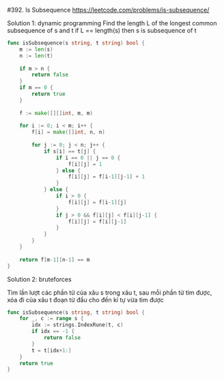 #392. Is Subsequence
https://leetcode.com/problems/is-subsequence/

Solution 1: dynamic programming
Find the length L of the longest common subsequence of s and t
if L == length(s) then s is subsequence of t

```go
func isSubsequence(s string, t string) bool {
    m := len(s)
    n := len(t)
    
    if m > n {
        return false
    }
    if m == 0 {
        return true
    }
    
    f := make([][]int, m, m)
    
    for i := 0; i < m; i++ {
        f[i] = make([]int, n, n)
        
        for j := 0; j < n; j++ {
            if s[i] == t[j] {
                if i == 0 || j == 0 {
                    f[i][j] = 1
                } else {
                    f[i][j] = f[i-1][j-1] + 1
                }
            } else {
                if i > 0 {
                    f[i][j] = f[i-1][j]
                }
                if j > 0 && f[i][j] < f[i][j-1] {
                    f[i][j] = f[i][j-1]
                }
            }
        }
    }
    
    return f[m-1][n-1] == m
}
```

Solution 2: bruteforces

Tìm lần lượt các phần tử của xâu s trong xâu t, sau mỗi phần tử tìm được, xóa đi của xâu t đoạn từ đầu cho đến kí tự vừa tìm được

```go
func isSubsequence(s string, t string) bool {
    for _, c := range s {
        idx := strings.IndexRune(t, c)
        if idx == -1 {
            return false
        }
        t = t[idx+1:]
    }
    return true
}
```
